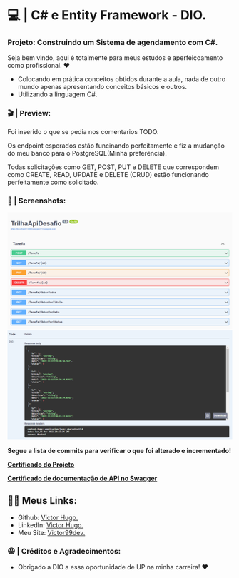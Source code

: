 # 💻 | C# e Entity Framework - DIO.

### Projeto: Construindo um Sistema de agendamento com C#.

Seja bem vindo, aqui é totalmente para meus estudos e aperfeiçoamento como profissional. ❤️

- Colocando em prática conceitos obtidos durante a aula, nada de outro mundo apenas apresentando conceitos básicos e outros.
- Utilizando a linguagem C#.

### 🎬 | Preview:
Foi inserido o que se pedia nos comentarios TODO.

Os endpoint esperados estão funcinando perfeitamente e fiz a mudanção do meu banco para o PostgreSQL(Minha preferência).

Todas solicitações como GET, POST, PUT e DELETE que correspondem como CREATE, READ, UPDATE e DELETE (CRUD) estão funcionando perfeitamente como solicitado.

### 📸 | Screenshots:

![preview1 img](img/preview01.png)
![preview2 img](img/preview02.png)

<b>Segue a lista de commits para verificar o que foi alterado e incrementado!</b>

<b>[Certificado do Projeto](https://www.dio.me/certificate/7B88E5F1/share)</b>

<b>[Certificado de documentação de API no Swagger](https://cursos.alura.com.br/certificate/e619f7d6-61ee-4209-a5ec-8aa6c0a8331d)</b>

## 👩‍💻 Meus Links:

- Github: [Victor Hugo.](https://github.com/torugo99)
- LinkedIn: [Victor Hugo.](https://www.linkedin.com/in/victor-hugo99/)
- Meu Site: [Victor99dev.](http://victor99dev.site/)

### 😀 | Créditos e Agradecimentos:

- Obrigado a DIO a essa oportunidade de UP na minha carreira! ❤️